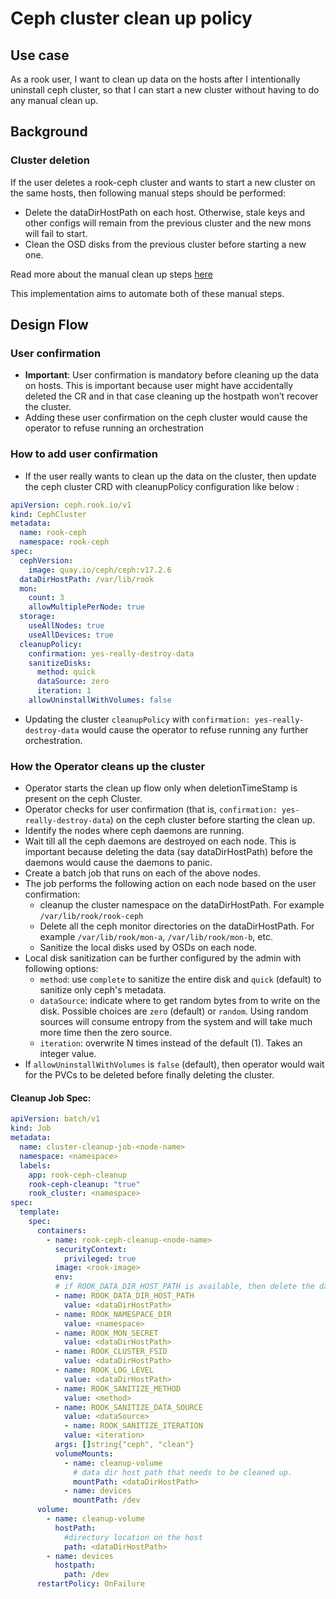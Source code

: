 # Ceph cluster clean up policy

## Use case

As a rook user, I want to clean up data on the hosts after I intentionally uninstall ceph cluster, so that I can start a new cluster without having to do any manual clean up.

## Background

### Cluster deletion
If the user deletes a rook-ceph cluster and wants to start a new cluster on the same hosts, then following manual steps should be performed:
- Delete the dataDirHostPath on each host. Otherwise, stale keys and other configs will remain from the previous cluster and the new mons will fail to start.
- Clean the OSD disks from the previous cluster before starting a new one.

Read more about the manual clean up steps [here](https://github.com/rook/rook/blob/master/Documentation/Storage-Configuration/ceph-teardown.md#delete-the-data-on-hosts)

This implementation aims to automate both of these manual steps.

## Design Flow

### User confirmation

- **Important**: User confirmation is mandatory before cleaning up the data on hosts. This is important because user might have accidentally deleted the CR and in that case cleaning up the hostpath won’t recover the cluster.
- Adding these user confirmation on the ceph cluster would cause the operator to refuse running an orchestration

### How to add user confirmation

- If the user really wants to clean up the data on the cluster, then update the ceph cluster CRD with cleanupPolicy configuration like below :

```yaml
apiVersion: ceph.rook.io/v1
kind: CephCluster
metadata:
  name: rook-ceph
  namespace: rook-ceph
spec:
  cephVersion:
    image: quay.io/ceph/ceph:v17.2.6
  dataDirHostPath: /var/lib/rook
  mon:
    count: 3
    allowMultiplePerNode: true
  storage:
    useAllNodes: true
    useAllDevices: true
  cleanupPolicy:
    confirmation: yes-really-destroy-data
    sanitizeDisks:
      method: quick
      dataSource: zero
      iteration: 1
    allowUninstallWithVolumes: false
```

- Updating the cluster `cleanupPolicy` with `confirmation: yes-really-destroy-data` would cause the operator to refuse running any further orchestration.

### How the Operator cleans up the cluster

- Operator starts the clean up flow only when deletionTimeStamp is present on the ceph Cluster.
- Operator checks for user confirmation (that is, `confirmation: yes-really-destroy-data`) on the ceph cluster before starting the clean up.
- Identify the nodes where ceph daemons are running.
- Wait till all the ceph daemons are destroyed on each node. This is important because deleting the data (say dataDirHostPath) before the daemons would cause the daemons to panic.
- Create a batch job that runs on each of the above nodes.
- The job performs the following action on each node based on the user confirmation:
  - cleanup the cluster namespace on the dataDirHostPath. For example `/var/lib/rook/rook-ceph`
  - Delete all the ceph monitor directories on the dataDirHostPath. For example `/var/lib/rook/mon-a`, `/var/lib/rook/mon-b`, etc.
  - Sanitize the local disks used by OSDs on each node.
- Local disk sanitization can be further configured by the admin with following options:
  - `method`: use `complete` to sanitize the entire disk and `quick` (default) to sanitize only ceph's metadata.
  - `dataSource`: indicate where to get random bytes from to write on the disk. Possible choices are `zero` (default) or `random`.
  Using random sources will consume entropy from the system and will take much more time then the zero source.
  - `iteration`: overwrite N times instead of the default (1). Takes an integer value.
- If `allowUninstallWithVolumes` is `false` (default), then operator would wait for the PVCs to be deleted before finally deleting the cluster.

#### Cleanup Job Spec:

```yaml
apiVersion: batch/v1
kind: Job
metadata:
  name: cluster-cleanup-job-<node-name>
  namespace: <namespace>
  labels:
    app: rook-ceph-cleanup
    rook-ceph-cleanup: "true"
    rook_cluster: <namespace>
spec:
  template:
    spec:
      containers:
        - name: rook-ceph-cleanup-<node-name>
          securityContext:
            privileged: true
          image: <rook-image>
          env:
          # if ROOK_DATA_DIR_HOST_PATH is available, then delete the dataDirHostPath
          - name: ROOK_DATA_DIR_HOST_PATH
            value: <dataDirHostPath>
          - name: ROOK_NAMESPACE_DIR
            value: <namespace>
          - name: ROOK_MON_SECRET
            value: <dataDirHostPath>
          - name: ROOK_CLUSTER_FSID
            value: <dataDirHostPath>
          - name: ROOK_LOG_LEVEL
            value: <dataDirHostPath>
          - name: ROOK_SANITIZE_METHOD
            value: <method>
          - name: ROOK_SANITIZE_DATA_SOURCE
            value: <dataSource>
            - name: ROOK_SANITIZE_ITERATION
            value: <iteration>
          args: []string{"ceph", "clean"}
          volumeMounts:
            - name: cleanup-volume
              # data dir host path that needs to be cleaned up.
              mountPath: <dataDirHostPath>
            - name: devices
              mountPath: /dev
      volume:
        - name: cleanup-volume
          hostPath:
            #directory location on the host
            path: <dataDirHostPath>
        - name: devices
          hostpath:
            path: /dev
      restartPolicy: OnFailure
```
